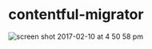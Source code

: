# contentful-migrator

![screen shot 2017-02-10 at 4 50 58 pm](https://cloud.githubusercontent.com/assets/5688923/22845593/6124a474-efb1-11e6-8f71-fc5deffdeeaf.png)
